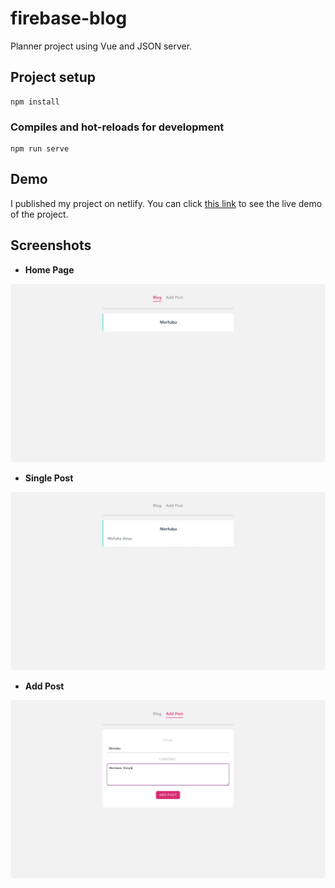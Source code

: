 # firebase-blog

Planner project using Vue and JSON server.

## Project setup

```
npm install
```

### Compiles and hot-reloads for development

```
npm run serve
```

## Demo

I published my project on netlify. You can click [this link](https://vue3-firebase-blog.netlify.app/)
to see the live demo of the project.

## Screenshots

-  **Home Page**

![App Screenshot](https://github.com/ramazandogna/Vue-Journey/blob/master/11-Blog/blog-project/src/assets/screenshots/posts.png)

-  **Single Post**

![App Screenshot](https://github.com/ramazandogna/Vue-Journey/blob/master/11-Blog/blog-project/src/assets/screenshots/singlePost.png)

-  **Add Post**

![App Screenshot](https://github.com/ramazandogna/Vue-Journey/blob/master/11-Blog/blog-project/src/assets/screenshots/addPost.png)

